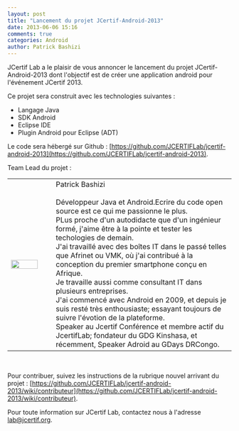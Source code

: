 ```yaml
---
layout: post
title: "Lancement du projet JCertif-Android-2013"
date: 2013-06-06 15:16
comments: true
categories: Android
author: Patrick Bashizi
---
```

JCertif Lab a le plaisir de vous annoncer le lancement du projet JCertif-Android-2013 dont l'objectif est de créer une application android pour l'événement JCertif 2013.

Ce projet sera construit avec les technologies suivantes :

* Langage Java
* SDK Android
* Eclipse IDE
* Plugin Android pour Eclipse (ADT)

Le code sera hébergé sur Github : [https://github.com/JCERTIFLab/jcertif-android-2013](https://github.com/JCERTIFLab/jcertif-android-2013).

Team Lead du projet : 

<table>
	<tr>
		<td width="15%"><img src="https://secure.gravatar.com/avatar/f288bb03b50fe2345b395d48744aa6e8?s=400&d=https://a248.e.akamai.net/assets.github.com%2Fimages%2Fgravatars%2Fgravatar-user-420.png" width="100%"/></td>
		<td width="5%"></td>
		<td width="80%">Patrick Bashizi<br/><br/>Développeur Java et Android.Ecrire du code open source est ce qui me passionne le plus.<br/>PLus proche d'un autodidacte que d'un ingénieur formé, j'aime être à la pointe et tester les techologies de demain.<br/>
		J'ai travaillé avec  des boîtes IT dans le passé telles que Afrinet ou VMK, où j'ai contribué à la conception du premier smartphone conçu en Afrique.<br/>
		Je  travaille aussi comme consultant IT dans plusieurs entreprises.<br/>
		J'ai commencé avec Android en 2009, et depuis je suis resté très enthousiaste; essayant toujours de suivre l'évotion de la plateforme.<br/>
		Speaker au Jcertif Conférence et membre actif du JcertifLab; fondateur du GDG Kinshasa, et récemment, Speaker Adroid au GDays DRCongo.
		</td>
	</tr>
</table>
<br/>

Pour contribuer, suivez les instructions de la rubrique nouvel arrivant du projet : [https://github.com/JCERTIFLab/jcertif-android-2013/wiki/contributeur](https://github.com/JCERTIFLab/jcertif-android-2013/wiki/contributeur).

Pour toute information sur JCertif Lab, contactez nous à l'adresse lab@jcertif.org.




